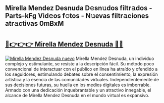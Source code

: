 ## Mirella Mendez Desnuda D𝚎sn𝚞dos filtr𝚊dos - Parts-kFg Vid𝚎os f𝚘tos - N𝚞evas filtr𝚊ciones atr𝚊ctivas 0mBxM

# <h2><a href="http://mb0hlmj.tromn.icu/?c=Mirella+Mendez+Desnuda">🔗👉👉👉 Mirella Mendez Desnuda 🔗🔗</a></h2>

[![Mirella Mendez Desnuda nuevo](https://i.imgur.com/pEAQMta.gif)](http://mb0hlmj.tromn.icu/?c=Mirella+Mendez+Desnuda)
Mirella Mendez Desnuda, un individuo complejo y estimulante, se resiste a la descripción fácil. Su método poco convencional de interactuar con el público en línea ha atraído y ofendido a los seguidores, estimulando debates sobre el consentimiento, la expresión artística y la esencia de las comunidades virtuales. Independientemente de sus decisiones futuras, su huella en los medios digitales es imborrable. Armado con una dedicación inquebrantable y un atractivo innegable, el alcance de Mirella Mendez Desnuda en el mundo virtual es expansivo.
